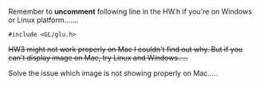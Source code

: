 

Remember to **uncomment** following line in the HW.h if you're on Windows or Linux platform.......
```
#include <GL/glu.h>
```

<strike>HW3 might not work properly on Mac I couldn't find out why. But if you can't display image on Mac, try Linux and Windows.....</strike>


Solve the issue which image is not showing properly on Mac.....

